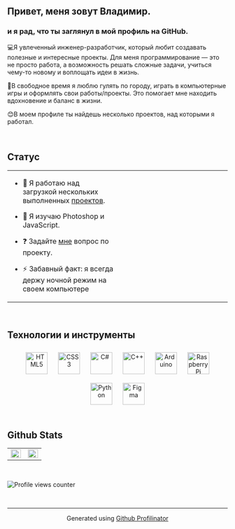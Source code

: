 ## Привет, меня зовут Владимир.  
  



### и я рад, что ты заглянул в мой профиль на GitHub.  
💻Я увлеченный инженер-разработчик, который любит создавать полезные и интересные проекты. Для меня программирование — это не просто работа, а возможность решать сложные задачи, учиться чему-то новому и воплощать идеи в жизнь. 

🌟В свободное время я люблю гулять по городу, играть в компьютерные игры и оформлять свои работы/проекты. Это помогает мне находить вдохновение и баланс в жизни.

😊В моем профиле ты найдешь несколько проектов, над которыми я работал.  
  

<br/>  


## Статус  
<table><tr><td valign="top" width="50%">

- 🔭 Я работаю над загрузкой нескольких выполненных [проектов](https://github.com/pannax?tab=projects).  
  

- 🌱 Я изучаю Photoshop и JavaScript.  
  

- ❓ Задайте [мне](https://github.com/pannax) вопрос по проекту.  
  

- ⚡ Забавный факт: я всегда держу ночной режим на своем компьютере   


</td><td valign="top" width="50%">



</td></tr></table>  

<br/>  


## Технологии и инструменты  
<div align="center">  
<a href="https://en.wikipedia.org/wiki/HTML5" target="_blank"><img style="margin: 10px" src="https://profilinator.rishav.dev/skills-assets/html5-original-wordmark.svg" alt="HTML5" height="50" /></a>  
<a href="https://www.w3schools.com/css/" target="_blank"><img style="margin: 10px" src="https://profilinator.rishav.dev/skills-assets/css3-original-wordmark.svg" alt="CSS3" height="50" /></a>  
<a href="https://docs.microsoft.com/en-us/dotnet/csharp/" target="_blank"><img style="margin: 10px" src="https://profilinator.rishav.dev/skills-assets/csharp-original.svg" alt="C#" height="50" /></a>  
<a href="https://www.cplusplus.com/" target="_blank"><img style="margin: 10px" src="https://profilinator.rishav.dev/skills-assets/cplusplus-original.svg" alt="C++" height="50" /></a>  
<a href="https://www.arduino.cc/" target="_blank"><img style="margin: 10px" src="https://profilinator.rishav.dev/skills-assets/arduino.png" alt="Arduino" height="50" /></a>  
<a href="https://www.raspberrypi.org/" target="_blank"><img style="margin: 10px" src="https://profilinator.rishav.dev/skills-assets/raspberrypi.png" alt="Raspberry Pi" height="50" /></a>  
<a href="https://www.python.org/" target="_blank"><img style="margin: 10px" src="https://profilinator.rishav.dev/skills-assets/python-original.svg" alt="Python" height="50" /></a>  
<a href="https://www.figma.com/" target="_blank"><img style="margin: 10px" src="https://profilinator.rishav.dev/skills-assets/figma-icon.svg" alt="Figma" height="50" /></a>  
</div>  

<br/>  


## Github Stats  
<table><tr><td valign="top" width="50%">

<img src="https://github-readme-stats.vercel.app/api?username=pannax&show_icons=true&count_private=true&hide_border=true" align="left" style="width: 100%" />

</td><td valign="top" width="50%">

<img src="https://github-readme-stats.vercel.app/api/top-langs/?username=pannax&hide_border=true&layout=compact" align="left" style="width: 100%" />

</td></tr></table>  

<br/>  

![Profile views counter](https://komarev.com/ghpvc/?username=pannax&&style=flat-square)  

<br />

----
<div align="center">Generated using <a href="https://profilinator.rishav.dev/" target="_blank">Github Profilinator</a></div>
